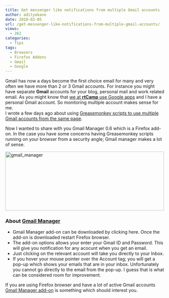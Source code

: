 ```yaml
---
title: Get messenger like notifications from multiple Gmail accounts
author: adityakane
date: 2010-02-05
url: /get-messenger-like-notifications-from-multiple-gmail-accounts/
views:
  - 262
categories:
  - Tips
tags:
  - Browsers
  - Firefox Addons
  - Gmail
  - Google
---
```

Gmail has now a days become the first choice email for many and very often we have more than 2 or 3 Gmail accounts. For instance you might have separate **Gmail** accounts for your blog, personal mail and work related email. As you might know that [we at ][1]**[rtCamp][1]**[ use Google apps][1] and I have a personal Gmail account. So monitoring multiple account makes sense for me.  
I wrote a few days ago about using [Greasemonkey scripts to use multiple Gmail accounts from the same page][2].

Now I wanted to share with you Gmail Manager 0.6 which is a Firefox add-on. In the case you have some concerns having Greasemonkey scripts running on your browser from a security angle; Gmail manager makes a lot of sense.

<img class="alignnone size-full wp-image-19329" title="gmail_manager" src="http://cdn.devilsworkshop.org/files/2010/02/gmail_manager.png" alt="gmail_manager" width="500" height="186" />

### About <a href="https://addons.mozilla.org/en-US/firefox/addon/1320" onclick="_gaq.push(['_trackEvent', 'outbound-article', 'https://addons.mozilla.org/en-US/firefox/addon/1320', 'Gmail Manager']);" >Gmail Manager</a>

  * Gmail Manager add-on can be downloaded by clicking here. Once the add-on is downloaded restart Firefox browser.
  * The add-on options allows your enter your Gmail ID and Password. This will give you notification for any acocunt when you get an email.
  * Just clicking on the relevant account will take you directly to your Inbox.
  * If you hover your mouse pointer over the Account tag; you will get a pop-up which shows your emails that are in your inbox. Unfortunately you cannot go directly to the email from the pop-up. I guess that is what can be considered room for improvement.

If you are using Firefox browser and have a lot of active Gmail accounts <a href="https://addons.mozilla.org/en-US/firefox/addon/1320" onclick="_gaq.push(['_trackEvent', 'outbound-article', 'https://addons.mozilla.org/en-US/firefox/addon/1320', 'Gmail Manager add-on']);" >Gmail Manager add-on</a> is something which should interest you.

 [1]: http://devilsworkshop.org/google-apps-for-your-domain-use-gmail-in-mailyourdomaincom/
 [2]: http://devilsworkshop.org/log-into-multiple-gmail-accounts-on-firefox-video/ "Greasemonkey scripts to use multiple Gmail accounts from the same page"
